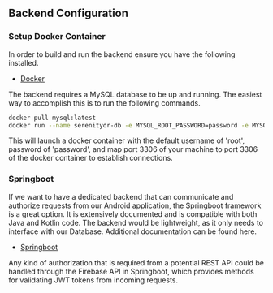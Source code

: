 ## Backend Configuration

### Setup Docker Container

In order to build and run the backend ensure you have the following installed.
-   [Docker](https://www.docker.com/products/docker-desktop)

The backend requires a MySQL database to be up and running.  The easiest way to accomplish this is to run the following commands.

```bash
docker pull mysql:latest
docker run --name serenitydr-db -e MYSQL_ROOT_PASSWORD=password -e MYSQL_DATABASE=serenitydr -p 3306:3306 -d mysql:latest
```

This will launch a docker container with the default username of 'root', password of 'password', and map port 3306 of your machine to port 3306 of the docker container to establish connections.

### Springboot

If we want to have a dedicated backend that can communicate and authorize requests from our Android application, the Springboot framework is a great option.  It is extensively documented and is compatible with both Java and Kotlin code.  The backend would be lightweight, as it only needs to interface with our Database.  Additional documentation can be found here.

-   [Springboot](https://docs.spring.io/spring-boot/index.html)

Any kind of authorization that is required from a potential REST API could be handled through the Firebase API in Springboot, which provides methods for validating JWT tokens from incoming requests.
